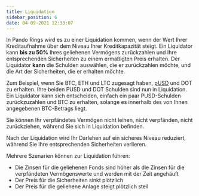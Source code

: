 ```yaml
---
title: Liquidation
sidebar_position: 6
date: 04-09-2021 12:33:07
---
```


In Pando Rings wird es zu einer Liquidation kommen, wenn der Wert Ihrer Kreditaufnahme über dem Niveau Ihrer Kreditkapazität steigt. Ein Liquidator kann **bis zu 50%** Ihres geliehenen Vermögens zurückzahlen und Ihre entsprechenden Sicherheiten zu einem ermäßigten Preis erhalten. Der Liquidator **kann** die Schulden auswählen, die er zurückzahlen möchte, und die Art der Sicherheiten, die er erhalten möchte.

Zum Beispiel, wenn Sie BTC, ETH und LTC zugesagt haben, [pUSD](./glossary) und DOT zu erhalten. Ihre beiden PUSD und DOT Schulden sind nun in Liquidation. Ein Liquidator kann sich entscheiden, einfach ein paar PUSD-Schulden zurückzuzahlen und BTC zu erhalten, solange es innerhalb des von Ihnen angegebenen BTC-Betrags liegt.

Sie können Ihr verpfändetes Vermögen nicht leihen, nicht verpfänden, nicht zurückziehen, während Sie sich in Liquidation befinden.

Nach der Liquidation wird Ihr Darlehen auf ein sicheres Niveau reduziert, während Sie Ihre entsprechenden Sicherheiten verlieren.

Mehrere Szenarien können zur Liquidation führen:
- Die Zinsen für die geliehenen Fonds sind höher als die Zinsen für die verpfändeten Vermögenswerte und werden mit der Zeit angehäuft
- Der Preis für die Sicherheiten sinkt plötzlich
- Der Preis für die geliehene Anlage steigt plötzlich steil
 